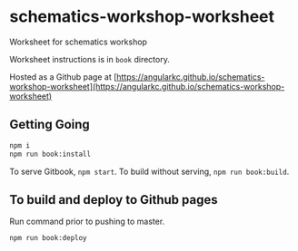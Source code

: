 # schematics-workshop-worksheet
Worksheet for schematics workshop

Worksheet instructions is in `book` directory. 

Hosted as a Github page at [https://angularkc.github.io/schematics-workshop-worksheet](https://angularkc.github.io/schematics-workshop-worksheet)

## Getting Going
```sh
npm i
npm run book:install
```

To serve Gitbook, `npm start`.
To build without serving, `npm run book:build`.

## To build and deploy to Github pages
Run command prior to pushing to master.
```bash
npm run book:deploy
```
